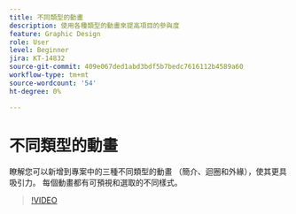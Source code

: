```yaml
---
title: 不同類型的動畫
description: 使用各種類型的動畫來提高項目的參與度
feature: Graphic Design
role: User
level: Beginner
jira: KT-14832
source-git-commit: 409e067ded1abd3bdf5b7bedc7616112b4589a60
workflow-type: tm+mt
source-wordcount: '54'
ht-degree: 0%

---
```


# 不同類型的動畫

瞭解您可以新增到專案中的三種不同類型的動畫 （簡介、迴圈和外緣），使其更具吸引力。 每個動畫都有可預視和選取的不同樣式。

>[!VIDEO](https://video.tv.adobe.com/v/3426976?quality=12&learn=on&hidetitle=true)
